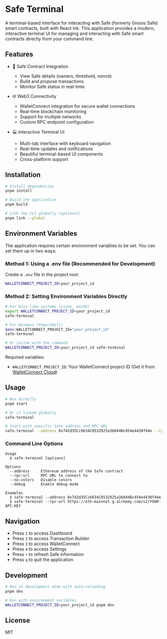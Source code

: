 # Safe Terminal

A terminal-based interface for interacting with Safe (formerly Gnosis Safe) smart contracts, built with React Ink. This application provides a modern, interactive terminal UI for managing and interacting with Safe smart contracts directly from your command line.

## Features

- 🔐 Safe Contract Integration
  - View Safe details (owners, threshold, nonce)
  - Build and propose transactions
  - Monitor Safe status in real-time

- 🌐 Web3 Connectivity
  - WalletConnect integration for secure wallet connections
  - Real-time blockchain monitoring
  - Support for multiple networks
  - Custom RPC endpoint configuration

- 💻 Interactive Terminal UI
  - Multi-tab interface with keyboard navigation
  - Real-time updates and notifications
  - Beautiful terminal-based UI components
  - Cross-platform support

## Installation

```bash
# Install dependencies
pnpm install

# Build the application
pnpm build

# Link the CLI globally (optional)
pnpm link --global
```

## Environment Variables

The application requires certain environment variables to be set. You can set them up in two ways:

### Method 1: Using a .env file (Recommended for Development)

Create a `.env` file in the project root:

```bash
WALLETCONNECT_PROJECT_ID=your_project_id
```

### Method 2: Setting Environment Variables Directly

```bash
# For Unix-like systems (Linux, macOS)
export WALLETCONNECT_PROJECT_ID=your_project_id
safe-terminal

# For Windows (PowerShell)
$env:WALLETCONNECT_PROJECT_ID="your_project_id"
safe-terminal

# Or inline with the command
WALLETCONNECT_PROJECT_ID=your_project_id safe-terminal
```

Required variables:
- `WALLETCONNECT_PROJECT_ID`: Your WalletConnect project ID (Get it from [WalletConnect Cloud](https://cloud.walletconnect.com/))

## Usage

```bash
# Run directly
pnpm start

# Or if linked globally
safe-terminal

# Start with specific Safe address and RPC URL
safe-terminal --address 0x742d35Cc6634C0532925a3b844Bc454e4438f44e --rpc-url https://eth-mainnet.g.alchemy.com/v2/YOUR-API-KEY
```

### Command Line Options

```
Usage
  $ safe-terminal [options]

Options
  --address     Ethereum address of the Safe contract
  --rpc-url     RPC URL to connect to
  --no-colors   Disable colors
  --debug       Enable debug mode

Examples
  $ safe-terminal --address 0x742d35Cc6634C0532925a3b844Bc454e4438f44e
  $ safe-terminal --rpc-url https://eth-mainnet.g.alchemy.com/v2/YOUR-API-KEY
```

## Navigation

- Press `1` to access Dashboard
- Press `2` to access Transaction Builder
- Press `3` to access WalletConnect
- Press `4` to access Settings
- Press `r` to refresh Safe information
- Press `q` to quit the application

## Development

```bash
# Run in development mode with auto-reloading
pnpm dev

# Run with environment variables
WALLETCONNECT_PROJECT_ID=your_project_id pnpm dev
```

## License

MIT
